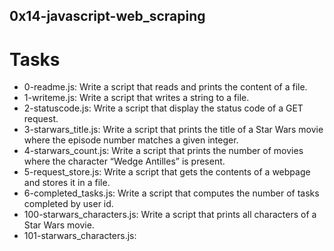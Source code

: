 ## 0x14-javascript-web_scraping

# Tasks
- 0-readme.js: Write a script that reads and prints the content of a file.
- 1-writeme.js: Write a script that writes a string to a file.
- 2-statuscode.js: Write a script that display the status code of a GET request.
- 3-starwars_title.js: Write a script that prints the title of a Star Wars movie where the episode number matches a given integer.
- 4-starwars_count.js: Write a script that prints the number of movies where the character “Wedge Antilles” is present.
- 5-request_store.js: Write a script that gets the contents of a webpage and stores it in a file.
- 6-completed_tasks.js: Write a script that computes the number of tasks completed by user id.
- 100-starwars_characters.js: Write a script that prints all characters of a Star Wars movie.
- 101-starwars_characters.js: 